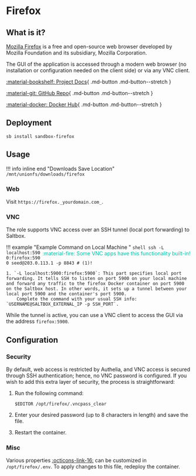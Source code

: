 # Firefox

## What is it?

[Mozilla Firefox](https://www.mozilla.org/firefox/) is a free and open-source web browser developed by Mozilla Foundation and its subsidiary, Mozilla Corporation.

The GUI of the application is accessed through a modern web browser (no installation or configuration needed on the client side) or via any VNC client.

<div class="grid" style="grid-template-columns: repeat(auto-fit,minmax(10.5rem,1fr));" markdown>

[:material-bookshelf: Project Docs](https://github.com/jlesage/docker-firefox#readme){ .md-button .md-button--stretch }

[:material-git: GitHub Repo](https://github.com/jlesage/docker-firefox){ .md-button .md-button--stretch }

[:material-docker: Docker Hub](https://hub.docker.com/r/jlesage/firefox){ .md-button .md-button--stretch }

</div>

## Deployment

``` shell
sb install sandbox-firefox
```

## Usage

!!! info inline end "Downloads Save Location"
    ```
    /mnt/unionfs/downloads/firefox
    ```

### <span class="icon-indent-right"></span> Web

Visit `https://firefox._yourdomain.com_`.

### <span class="icon-indent-right"></span> VNC

The role supports VNC access over an SSH tunnel (local port forwarding) to Saltbox.

!!! example "Example Command on Local Machine <span style="float:right;color:#00bfa5">:material-fire: Some VNC apps have this functionality built-in!</span>"
    ```shell
    ssh -L localhost:5900:firefox:5900 seed@203.0.113.1 -p 8843 # (1)!
    ```

    1. `-L localhost:5900:firefox:5900`: This part specifies local port forwarding. It tells SSH to listen on port 5900 on your local machine and forward any traffic to the firefox Docker container on port 5900 on the Saltbox host. In other words, it sets up a tunnel between your local port 5900 and the container's port 5900.  
        Complete the command with your usual SSH info: `USERNAME@SALTBOX_EXTERNAL_IP -p SSH_PORT`.

While the tunnel is active, you can use a VNC client to access the GUI via the address `firefox:5900`.

## Configuration

### <span class="icon-indent-right"></span> Security

By default, web access is restricted by Authelia, and VNC access is secured through SSH authentication; hence, no VNC password is configured. If you wish to add this extra layer of security, the process is straightforward:

1. Run the following command:
   ```shell
   $EDITOR /opt/firefox/.vncpass_clear
   ```

2. Enter your desired password (up to 8 characters in length) and save the file.

3. Restart the container.

### <span class="icon-indent-right"></span> Misc

Various properties [:octicons-link-16:][envs] can be customized in `/opt/firefox/.env`. To apply changes to this file, redeploy the container.

  [envs]: https://github.com/jlesage/docker-firefox#environment-variables "Go to the breakdown of environment variables available in the container"
    